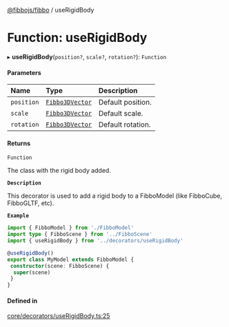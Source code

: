 [@fibbojs/fibbo](/api/index)  / useRigidBody

# Function: useRigidBody

▸ **useRigidBody**(`position?`, `scale?`, `rotation?`): `Function`

#### Parameters

| Name | Type | Description |
| :------ | :------ | :------ |
| `position` | [`Fibbo3DVector`](../interfaces/Fibbo3DVector.md) | Default position. |
| `scale` | [`Fibbo3DVector`](../interfaces/Fibbo3DVector.md) | Default scale. |
| `rotation` | [`Fibbo3DVector`](../interfaces/Fibbo3DVector.md) | Default rotation. |

#### Returns

`Function`

The class with the rigid body added.

**`Description`**

This decorator is used to add a rigid body to a FibboModel (like FibboCube, FibboGLTF, etc).

**`Example`**

```ts
import { FibboModel } from './FibboModel'
import type { FibboScene } from '../FibboScene'
import { useRigidBody } from '../decorators/useRigidBody'

@useRigidBody()
export class MyModel extends FibboModel {
 constructor(scene: FibboScene) {
  super(scene)
 }
}
```

#### Defined in

[core/decorators/useRigidBody.ts:25](https://github.com/fibbojs/fibbo/blob/b30ea0e5c1962f99e47c4a8ee65926227b100fe9/src/core/decorators/useRigidBody.ts#L25)
